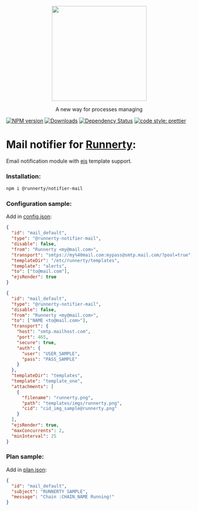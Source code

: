 <p align="center">
  <a href="http://runnerty.io">
    <img height="257" src="https://runnerty.io/assets/header/logo-stroked.png">
  </a>
  <p align="center">A new way for processes managing</p>
</p>

[![NPM version][npm-image]][npm-url] [![Downloads][downloads-image]][npm-url] [![Dependency Status][david-badge]][david-badge-url] 
<a href="#badge">
  <img alt="code style: prettier" src="https://img.shields.io/badge/code_style-prettier-ff69b4.svg">
</a>


# Mail notifier for [Runnerty]:
Email notification module with [ejs] template support.

### Installation:
```bash
npm i @runnerty/notifier-mail
```

### Configuration sample:
Add in [config.json]:
```json
{
  "id": "mail_default",
  "type": "@runnerty-notifier-mail",
  "disable": false,
  "from": "Runnerty <my@mail.com>",
  "transport": "smtps://my%40mail.com:mypass@smtp.mail.com/?pool=true",
  "templateDir": "/etc/runnerty/templates",
  "template": "alerts",
  "to": ["to@mail.com"],
  "ejsRender": true
}
```
```json
{
  "id": "mail_default",
  "type": "@runnerty-notifier-mail",
  "disable": false,
  "from": "Runnerty <my@mail.com>",
  "to": ["NAME <to@mail.com>"],
  "transport": {
    "host": "smtp.mailhost.com",
    "port": 465,
    "secure": true,
    "auth": {
      "user": "USER_SAMPLE",
      "pass": "PASS_SAMPLE"
    }
  },
  "templateDir": "templates",
  "template": "template_one",
  "attachments": [
    {
      "filename": "runnerty.png",
      "path": "templates/imgs/runnerty.png",
      "cid": "cid_img_sample@runnerty.png"
    }
  ],
  "ejsRender": true,
  "maxConcurrents": 2,
  "minInterval": 25
}
```

### Plan sample:
Add in [plan.json]:
```json
{
  "id": "mail_default",
  "subject": "RUNNERTY SAMPLE",
  "message": "Chain :CHAIN_NAME Running!"
}
```

[Runnerty]: http://www.runnerty.io
[downloads-image]: https://img.shields.io/npm/dm/@runnerty/notifier-mail.svg
[npm-url]: https://www.npmjs.com/package/@runnerty/notifier-mail
[npm-image]: https://img.shields.io/npm/v/@runnerty/notifier-mail.svg
[david-badge]: https://david-dm.org/runnerty/notifier-mail.svg
[david-badge-url]: https://david-dm.org/runnerty/notifier-mail
[config.json]: http://docs.runnerty.io/config/
[plan.json]: http://docs.runnerty.io/plan/
[ejs]: https://ejs.co